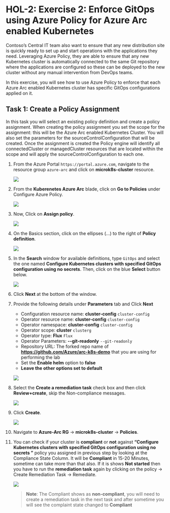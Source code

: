 # HOL-2: Exercise 2: Enforce GitOps using Azure Policy for Azure Arc enabled Kubernetes
Contoso’s Central IT team also want to ensure that any new distribution site is quickly ready to set up and start operations with the applications they need. Leveraging Azure Policy, they are able to ensure that any new Kubernetes cluster is automatically connected to the same Git repository where the applications are configured so these can be deployed to the new cluster without any manual intervention from DevOps teams.

In this exercise, you will see how to use Azure Policy to enforce that each Azure Arc enabled Kubernetes cluster has specific GitOps configurations applied on it.

## Task 1: Create a Policy Assignment
In this task you will select an existing policy definition and create a policy assignment. When creating the policy assignment you set the scope for the assignment: this will be the Azure Arc enabled Kubernetes Cluster. You will also set the parameters for the sourceControlConfiguration that will be created. Once the assignment is created the Policy engine will identify all connectedCluster or managedCluster resources that are located within the scope and will apply the sourceControlConfiguration to each one.

1. From the Azure Portal ```https://portal.azure.com```, navigate to the resource group ```azure-arc``` and click on **microk8s-cluster** resource. 

    ![](.././media/0151.png)

1. From the **Kuberenetes Azure Arc** blade, click on **Go to Policies** under Configure Azure Policy.

    ![](.././media/15.png)

1. Now, Click on **Assign policy**.

    ![](.././media/16.png)

1. On the Basics section, click on the ellipses (…) to the right of **Policy definition**.

    ![](.././media/17v2.png)

1. In the **Search** window for available definitions, type ```GitOps``` and select the one named **Configure Kubernetes clusters with specified GitOps configuration using no secrets**.  Then, click on the blue **Select** button below.

    ![](.././media/gitops.png)

1. Click **Next** at the bottom of the window.

1. Provide the following details under **Parameters** tab and Click **Next**
    - Configuration resource name: **cluster-config**
           ```
           cluster-config
           ```
    - Operator resource name: **cluster-config**
           ```
           cluster-config
           ```
    - Operator namespace: **cluster-config**
           ```
           cluster-config
           ```
    - Operator scope: **cluster**
           ```
           clusterg
           ```
    - Operator type: **Flux**
           ```
           Flux
           ```
    - Operator Parameters: **--git-readonly**
           ```
           --git-readonly
           ```
    - Repository URL: The forked repo name of **https://github.com/Azure/arc-k8s-demo** that you are using for performing the lab
    - Set the **Enable helm** option to **false**
    - **Leave the other options set to default**
     
    ![](.././media/19v2.png)
   
1. Select the **Create a remediation task** check box and then click **Review+create**, skip the Non-compliance messages.

    ![](.././media/gitops2.png)
     
1. Click **Create**.

    ![](.././media/gitops3.png)

1. Navigate to **Azure-Arc RG** -> **microk8s-cluster** -> **Policies**.

1. You can check if your cluster is **compliant** or **not** against **“Configure Kubernetes clusters with specified GitOps configuration using no secrets
”** policy you assigned in previous step by looking at the Compliance State Column. It will be **Compliant** in 15-20 Minutes, sometime can take more than that also. If it is shows **Not started** then you have to run the **remediation task** again by clicking on the policy -> Create Remediation Task -> Remediate.

     ![](.././media/gitops4.png)
     
   > **Note**: The Compliant shows as **non-compliant**, you will need to create a remediation task in the next task and after sometime you will see the complaint state changed to **Compliant**
   
